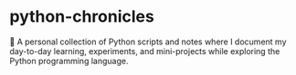 # python-chronicles
🐍 A personal collection of Python scripts and notes where I document my day-to-day learning, experiments, and mini-projects while exploring the Python programming language.
